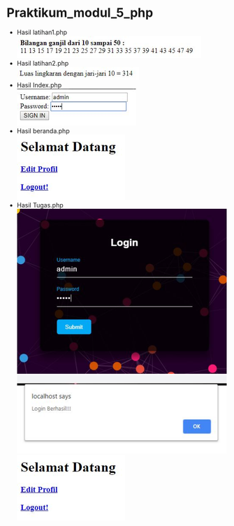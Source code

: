 # Praktikum_modul_5_php
* Hasil latihan1.php <br>
![alt text](https://github.com/Pramuja/Praktikum_modul_5_php/blob/master/latihan1.JPG)
* Hasil latihan2.php <br>
![alt text](https://github.com/Pramuja/Praktikum_modul_5_php/blob/master/latihan2.JPG)
* Hasil Index.php <br>
![alt text](https://github.com/Pramuja/Praktikum_modul_5_php/blob/master/index.JPG)
* Hasil beranda.php <br>
![alt text](https://github.com/Pramuja/Praktikum_modul_5_php/blob/master/beranda.JPG)
* Hasil Tugas.php <br>
![alt text](https://github.com/Pramuja/Praktikum_modul_5_php/blob/master/tugas1.JPG)<br>
![alt text](https://github.com/Pramuja/Praktikum_modul_5_php/blob/master/tugas2.JPG)<br>
![alt text](https://github.com/Pramuja/Praktikum_modul_5_php/blob/master/beranda.JPG)
